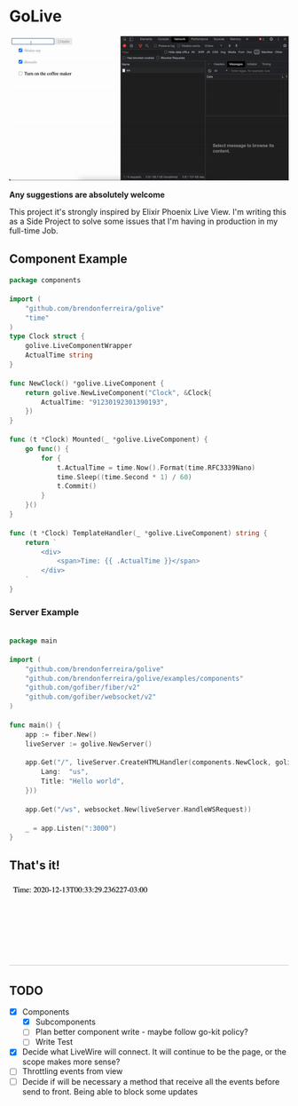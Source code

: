 # GoLive

![](examples/demo.gif)

**Any suggestions are absolutely welcome**

This project it's strongly inspired by Elixir Phoenix Live View. I'm writing this as a Side Project to solve some issues that I'm having in production in my full-time Job.

## Component Example
```go
package components 

import (
	"github.com/brendonferreira/golive"
	"time"
)
type Clock struct {
	golive.LiveComponentWrapper
	ActualTime string
}

func NewClock() *golive.LiveComponent {
	return golive.NewLiveComponent("Clock", &Clock{
		ActualTime: "91230192301390193",
	})
}

func (t *Clock) Mounted(_ *golive.LiveComponent) {
	go func() {
		for {
			t.ActualTime = time.Now().Format(time.RFC3339Nano)
			time.Sleep((time.Second * 1) / 60)
			t.Commit()
		}
	}()
}

func (t *Clock) TemplateHandler(_ *golive.LiveComponent) string {
	return `
		<div>
			<span>Time: {{ .ActualTime }}</span>
		</div>
	`
}
```

### Server Example
```go
  
package main

import (
	"github.com/brendonferreira/golive"
	"github.com/brendonferreira/golive/examples/components"
	"github.com/gofiber/fiber/v2"
	"github.com/gofiber/websocket/v2"
)

func main() {
	app := fiber.New()
	liveServer := golive.NewServer()

	app.Get("/", liveServer.CreateHTMLHandler(components.NewClock, golive.PageContent{
		Lang:  "us",
		Title: "Hello world",
	}))

	app.Get("/ws", websocket.New(liveServer.HandleWSRequest))

	_ = app.Listen(":3000")
}
```

## That's it!
![](examples/clock/demo.gif)


## TODO
 - [x] Components
    - [x] Subcomponents
    - [ ] Plan better component write - maybe follow go-kit policy?   
    - [ ] Write Test 
 - [x] Decide what LiveWire will connect. It will continue to be the page, or the scope makes more sense?
 - [ ] Throttling events from view
 - [ ] Decide if will be necessary a method that receive all the events before send to front. Being able to block some updates